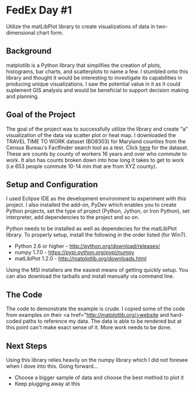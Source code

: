 <h1><b>FedEx Day #1</b></h1>
Utilize the matLibPlot library to create visualizations of data in two-dimensional chart form.

<b>Background</b>
--------------------------
matplotlib is a Python library that simplifies the creation of plots, histograms, bar charts, and scatterplots to name a few. I stumbled onto this library and thought it would be interesting to investigate its capabilities in producing unique visualizations. I saw the potential value in it as it could suplement GIS analysis and would be beneficial to support decision making and planning.

<b>Goal of the Project</b>
--------------------------
The goal of the project was to successfully utilize the library and create "a" visualization of the data via scatter plot or heat map. I downloaded the TRAVEL TIME TO WORK dataset (BO8303) for Maryland counties from the Census Bureau's Factfinder search tool as a test. Click <a href="http://factfinder2.census.gov/faces/tableservices/jsf/pages/productview.xhtml?pid=ACS_11_1YR_B08303&prodType=table">here</a> for the dataset. These are counts by county of workers 16 years and over who commute to work. It also has counts broken down into how long it takes to get to work (i.e 653 people commute 10-14 min that are from XYZ county).

<b>Setup and Configuration</b>
--------------------------
I used Eclipse IDE as the development environment to experiment with this project. I also installed the add-on, PyDev which enables you to create Python projects, set the type of project (Python, Jython, or Iron Python), set interpreter, add dependencies to the project and so on.

Python needs to be installed as well as dependecies for the matLibPlot library. To properly setup, install the following in the order listed (for Win7).

* Python 2.6 or higher - http://python.org/download/releases/
* numpy 1.7.0 - https://pypi.python.org/pypi/numpy
* matLibPlot 1.2.0 - http://matplotlib.org/downloads.html

Using the MSI installers are the easiest means of getting quickly setup. You can also download the tarballs and install manually via command line.

<b>The Code</b>
--------------------------
The code to demonstrate the example is crude. I copied some of the code from examples on their <a href="http://matplotlib.org/>website</a> and hard-coded paths to reference my data. The data is able to be rendered but at this point can't make exact sense of it. More work needs to be done.

<b>Next Steps</b>
--------------------------
Using this library relies heavily on the numpy library which I did not foresee when I dove into this. Going forward...

* Choose a bigger sample of data and choose the best method to plot it
* Keep plugging away at this


